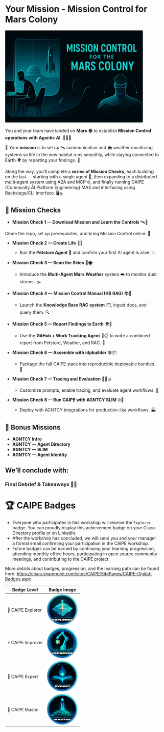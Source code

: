 # Your Mission - Mission Control for Mars Colony

<img src="images/mission-control.svg" alt="Mission Control" width="450">

You and your team have landed on **Mars** 🟠 to establish **Mission Control operations with Agentic AI**. 📡🤖🚀

🎯 Your **mission** is to set up 🛰️ communication and 🌦️ weather monitoring systems so life in the new habitat runs smoothly, while staying connected to Earth 🌍 by reporting your findings. 📡

Along the way, you’ll complete a **series of Mission Checks**, each building on the last — starting with a single agent 🤖, then expanding to a distributed multi-agent system using A2A and MCP 🌐, and finally running CAIPE (Community AI Platform Engineering) MAS and interfacing using Backstage/CLI interface. 🖥️🛸

## 🧭 Mission Checks

- **Mission Check 1 — Download Mission and Learn the Controls** 🛰️📝

Clone the repo, set up prerequisites, and bring Mission Control online. 🚀

- **Mission Check 2 — Create Life** 🧬🤖
    - Run the **Petstore Agent** 🐾 and confirm your first AI agent is alive. 💡

- **Mission Check 3 — Scan the Skies** 🌌🌪️
    - Introduce the **Multi-Agent Mars Weather** system ☁️ to monitor dust storms. 🌫️

- **Mission Check 4 — Mission Control Manual (KB RAG)** 📚🧠
    - Launch the **Knowledge Base RAG system** 🗂️, ingest docs, and query them. 🔍

- **Mission Check 5 — Report Findings to Earth** 🌍📝
    - Use the **GitHub + Work Tracking Agent** 🐙📋 to write a combined report from Petstore, Weather, and RAG. 📨

- **Mission Check 6 — Assemble with idpbuilder** 🛠️📦
    - Package the full CAIPE stack into reproducible deployable bundles. 🎁

- **Mission Check 7 — Tracing and Evaluation** 🕵️‍♂️📊
    - Customize prompts, enable tracing, and evaluate agent workflows. 🧪

- **Mission Check 8 — Run CAIPE with AGNTCY SLIM** 🌐🤝
    - Deploy with AGNTCY integrations for production-like workflows. 🏭

## 🎯 Bonus Missions

* **AGNTCY Intro**
* **AGNTCY — Agent Directory**
* **AGNTCY — SLIM**
* **AGNTCY — Agent Identity**

## We’ll conclude with:

### **Final Debrief & Takeaways** 🏁📢

# 🏆 CAIPE Badges

- Everyone who participates in this workshop will receive the `Explorer` badge. You can proudly display this achievement badge on your Cisco Directory profile or on LinkedIn.
- After the workshop has concluded, we will send you and your manager a formal email confirming your participation in the CAIPE workshop.
- Future badges can be earned by continuing your learning progression, attending monthly office hours, participating in open source community meetings, and contributing to the CAIPE project.

More details about badges, progression, and the learning path can be found here:
https://cisco.sharepoint.com/sites/CAIPE/SitePages/CAIPE-Digital-Badges.aspx

| Badge Level        | Badge Image                                                                 |
|--------------------|-----------------------------------------------------------------------------|
| 🚀 CAIPE Explorer  | <img src="images/badge-explorer.svg" alt="CAIPE Explorer" width="100">      |
| ⚡ CAIPE Improver  | <img src="images/badge-improver.svg" alt="CAIPE Improver" width="100">      |
| 🎯 CAIPE Expert    | <img src="images/badge-expert.svg" alt="CAIPE Expert" width="100">          |
| 👑 CAIPE Master    | <img src="images/badge-master.svg" alt="CAIPE Master" width="100">          |